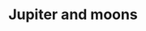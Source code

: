 ---
title: "Jupiter and moons"
type: Planet
tags: [jupiter]
description: "This is a capture of Jupiter and four moons (from left right): Callisto, Europe, Io, and Ganymede."
image: /assets/images/gallery/jupiter/thumb.jpg
telescope: Stellina
length: "400mm"
aperture: "80mm"
folder: jupiter
exposure: 10s
lights: 54
sessions: 1
firstCapture: 2021-08-26 
lastCapture:
noannotations: true
---